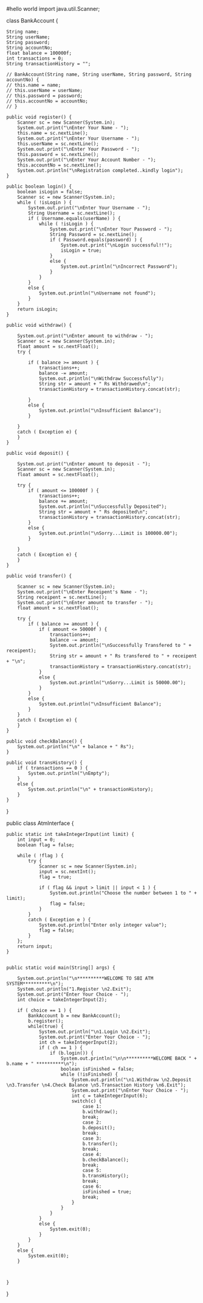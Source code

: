 #hello world
import java.util.Scanner;

class BankAccount {
	
	String name;
	String userName;
	String password;
	String accountNo;
	float balance = 100000f;
	int transactions = 0;
	String transactionHistory = "";
	
	// BankAccount(String name, String userName, String password, String accountNo) {
	// this.name = name;
	// this.userName = userName;
	// this.password = password;
	// this.accountNo = accountNo;
	// }
	
	public void register() {
		Scanner sc = new Scanner(System.in);
		System.out.print("\nEnter Your Name - ");
		this.name = sc.nextLine();
		System.out.print("\nEnter Your Username - ");
		this.userName = sc.nextLine();
		System.out.print("\nEnter Your Password - ");
		this.password = sc.nextLine();
		System.out.print("\nEnter Your Account Number - ");
		this.accountNo = sc.nextLine();
		System.out.println("\nRegistration completed..kindly login");
	}
	
	public boolean login() {
		boolean isLogin = false;
		Scanner sc = new Scanner(System.in);
		while ( !isLogin ) {
			System.out.print("\nEnter Your Username - ");
			String Username = sc.nextLine();
			if ( Username.equals(userName) ) {
				while ( !isLogin ) {
					System.out.print("\nEnter Your Password - ");
					String Password = sc.nextLine();
					if ( Password.equals(password) ) {
						System.out.print("\nLogin successful!!");
						isLogin = true;
					}
					else {
						System.out.println("\nIncorrect Password");
					}
				}
			}
			else {
				System.out.println("\nUsername not found");
			}
		}
		return isLogin;
	}
	
	public void withdraw() {
		
		System.out.print("\nEnter amount to withdraw - ");
		Scanner sc = new Scanner(System.in);
		float amount = sc.nextFloat();
		try {
			
			if ( balance >= amount ) {
				transactions++;
				balance -= amount;
				System.out.println("\nWithdraw Successfully");
				String str = amount + " Rs Withdrawed\n";
				transactionHistory = transactionHistory.concat(str);
				
			}
			else {
				System.out.println("\nInsufficient Balance");
			}
			
		}
		catch ( Exception e) {
		}
	}
	
	public void deposit() {
		
		System.out.print("\nEnter amount to deposit - ");
		Scanner sc = new Scanner(System.in);
		float amount = sc.nextFloat();
		
		try {
			if ( amount <= 100000f ) {
				transactions++;
				balance += amount;
				System.out.println("\nSuccessfully Deposited");
				String str = amount + " Rs deposited\n";
				transactionHistory = transactionHistory.concat(str);
			}
			else {
				System.out.println("\nSorry...Limit is 100000.00");
			}
			
		}
		catch ( Exception e) {
		}
	}
	
	public void transfer() {
		
		Scanner sc = new Scanner(System.in);
		System.out.print("\nEnter Receipent's Name - ");
		String receipent = sc.nextLine();
		System.out.print("\nEnter amount to transfer - ");
		float amount = sc.nextFloat();
		
		try {
			if ( balance >= amount ) {
				if ( amount <= 50000f ) {
					transactions++;
					balance -= amount;
					System.out.println("\nSuccessfully Transfered to " + receipent);
					String str = amount + " Rs transfered to " + receipent + "\n";
					transactionHistory = transactionHistory.concat(str);
				}
				else {
					System.out.println("\nSorry...Limit is 50000.00");
				}
			}
			else {
				System.out.println("\nInsufficient Balance");
			}
		}
		catch ( Exception e) {
		}
	}
	
	public void checkBalance() {
		System.out.println("\n" + balance + " Rs");
	}
	
	public void transHistory() {
		if ( transactions == 0 ) {
			System.out.println("\nEmpty");
		}
		else {
			System.out.println("\n" + transactionHistory);
		}
	}
}


public class AtmInterface {
	
	
	public static int takeIntegerInput(int limit) {
		int input = 0;
		boolean flag = false;
		
		while ( !flag ) {
			try {
				Scanner sc = new Scanner(System.in);
				input = sc.nextInt();
				flag = true;
				
				if ( flag && input > limit || input < 1 ) {
					System.out.println("Choose the number between 1 to " + limit);
					flag = false;
				}
			}
			catch ( Exception e ) {
				System.out.println("Enter only integer value");
				flag = false;
			}
		};
		return input;
	}
	
	
	public static void main(String[] args) {
		
		System.out.println("\n**********WELCOME TO SBI ATM SYSTEM**********\n");
		System.out.println("1.Register \n2.Exit");
		System.out.print("Enter Your Choice - ");
		int choice = takeIntegerInput(2);
		
		if ( choice == 1 ) {
			BankAccount b = new BankAccount();
			b.register();
			while(true) {
				System.out.println("\n1.Login \n2.Exit");
				System.out.print("Enter Your Choice - ");
				int ch = takeIntegerInput(2);
				if ( ch == 1 ) {
					if (b.login()) {
						System.out.println("\n\n**********WELCOME BACK " + b.name + " **********\n");
						boolean isFinished = false;
						while (!isFinished) {
							System.out.println("\n1.Withdraw \n2.Deposit \n3.Transfer \n4.Check Balance \n5.Transaction History \n6.Exit");
							System.out.print("\nEnter Your Choice - ");
							int c = takeIntegerInput(6);
							switch(c) {
								case 1:
								b.withdraw();
								break;
								case 2:
								b.deposit();
								break;
								case 3:
								b.transfer();
								break;
								case 4:
								b.checkBalance();
								break;
								case 5:
								b.transHistory();
								break;
								case 6:
								isFinished = true;
								break;
							}
						}
					}
				}
				else {
					System.exit(0);
				}
			}
		}
		else {
			System.exit(0);
		}
		
		
		
	}
}	

